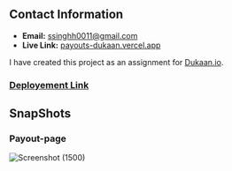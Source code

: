 ## Contact Information

- **Email:** ssinghh0011@gmail.com
- **Live Link:** [payouts-dukaan.vercel.app](https://payouts-dukaan.vercel.app/)

I have created this project as an assignment for [Dukaan.io](https://dukaan.io/).

### [Deployement Link]()


## SnapShots

### Payout-page

![Screenshot (1500)]()
